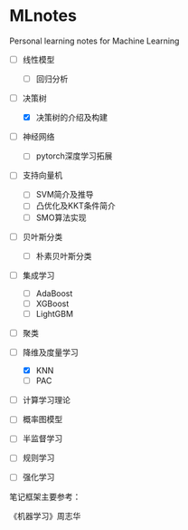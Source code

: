# MLnotes
Personal learning notes for Machine Learning 

- [ ] 线性模型
  - [ ] 回归分析
- [ ] 决策树
  - [x] 决策树的介绍及构建
- [ ] 神经网络
  - [ ] pytorch深度学习拓展
- [ ] 支持向量机
  - [ ] SVM简介及推导
  - [ ] 凸优化及KKT条件简介
  - [ ] SMO算法实现
- [ ] 贝叶斯分类
  - [ ] 朴素贝叶斯分类
- [ ] 集成学习
  - [ ] AdaBoost
  - [ ] XGBoost
  - [ ] LightGBM
- [ ] 聚类
- [ ] 降维及度量学习
  - [x] KNN
  - [ ] PAC
- [ ] 计算学习理论
- [ ] 概率图模型
- [ ] 半监督学习
- [ ] 规则学习
- [ ] 强化学习



笔记框架主要参考：

《机器学习》周志华